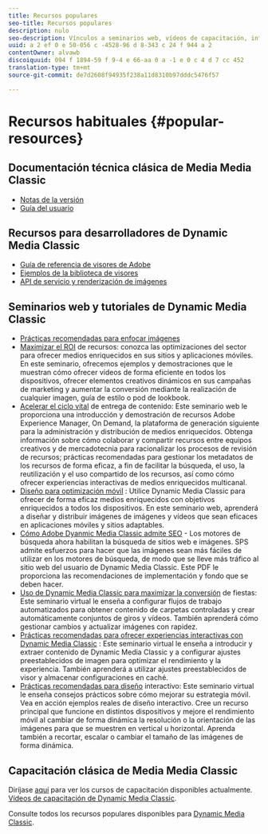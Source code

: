 ```yaml
---
title: Recursos populares
seo-title: Recursos populares
description: nulo
seo-description: Vínculos a seminarios web, vídeos de capacitación, información sobre prácticas recomendadas y recursos para desarrolladores.
uuid: a 2 ef 0 e 50-056 c -4528-96 d 8-343 c 24 f 944 a 2
contentOwner: alvawb
discoiquuid: 094 f 1894-59 f 9-4 e 66-aa 0 a -1 e 0 c 4 d 7 cc 452
translation-type: tm+mt
source-git-commit: de7d2608f94935f238a11d8310b97dddc5476f57

---
```



# Recursos habituales {#popular-resources}

## Documentación técnica clásica de Media Media Classic

* [Notas de la versión](https://marketing.adobe.com/resources/help/en_US/s7/release_notes/index.html)
* [Guía del usuario](introduction.md)

## Recursos para desarrolladores de Dynamic Media Classic

* [Guía de referencia de visores de Adobe](https://marketing.adobe.com/resources/help/en_US/s7/viewers_ref/index.html)
* [Ejemplos de la biblioteca de visores](https://landing.adobe.com/en/na/dynamic-media/ctir-2755/live-demos.html)
* [API de servicio y renderización de imágenes](https://marketing.adobe.com/resources/help/en_US/s7/is_ir_api/index.html)

## Seminarios web y tutoriales de Dynamic Media Classic

* [Prácticas recomendadas para enfocar imágenes](https://marketing.adobe.com/resources/help/en_US/s7/sharpening/s7_sharpening_images.pdf)
* [Maximizar el ROI](https://adobecustomersuccess.adobeconnect.com/p5ar3hfrrec/?launcher=false&fcsContent=true&pbMode=normal&proto=true) de recursos: conozca las optimizaciones del sector para ofrecer medios enriquecidos en sus sitios y aplicaciones móviles. En este seminario, ofrecemos ejemplos y demostraciones que le muestran cómo ofrecer vídeos de forma eficiente en todos los dispositivos, ofrecer elementos creativos dinámicos en sus campañas de marketing y aumentar la conversión mediante la realización de cualquier imagen, guía de estilo o pod de lookbook.
* [Acelerar el ciclo vital](https://adobecustomersuccess.adobeconnect.com/p88ducm9pqv/) de entrega de contenido: Este seminario web le proporciona una introducción y demostración de recursos Adobe Experience Manager, On Demand, la plataforma de generación siguiente para la administración y distribución de medios enriquecidos. Obtenga información sobre cómo colaborar y compartir recursos entre equipos creativos y de mercadotecnia para racionalizar los procesos de revisión de recursos; prácticas recomendadas para gestionar los metadatos de los recursos de forma eficaz, a fin de facilitar la búsqueda, el uso, la reutilización y el uso compartido de los recursos, así como cómo ofrecer experiencias interactivas de medios enriquecidos multicanal.
* [Diseño para optimización móvil](https://adobecustomersuccess.adobeconnect.com/p6oqd3wydif/?launcher=false&fcsContent=true&pbMode=normal&proto=true) : Utilice Dynamic Media Classic para ofrecer de forma eficaz medios enriquecidos con objetivos enriquecidos a todos los dispositivos. En este seminario web, aprenderá a diseñar y distribuir imágenes de imágenes y vídeos que sean eficaces en aplicaciones móviles y sitios adaptables.
* [Cómo Adobe Dyanmic Media Classic admite SEO](https://marketing.adobe.com/resources/help/en_US/s7/s7_seo.pdf) - Los motores de búsqueda ahora habilitan la búsqueda de sitios web e imágenes. SPS admite esfuerzos para hacer que las imágenes sean más fáciles de utilizar en los motores de búsqueda, de modo que se lleve más tráfico al sitio web del usuario de Dynamic Media Classic. Este PDF le proporciona las recomendaciones de implementación y fondo que se deben hacer.
* [Uso de Dynamic Media Classic para maximizar la conversión](https://adobecustomersuccess.adobeconnect.com/p32n1yr85c9/?proto=true) de fiestas: Este seminario virtual le enseña a configurar flujos de trabajo automatizados para obtener contenido de carpetas controladas y crear automáticamente conjuntos de giros y vídeos. También aprenderá cómo gestionar cambios y actualizar imágenes con rapidez.
* [Prácticas recomendadas para ofrecer experiencias interactivas con Dynamic Media Classic](http://seminars.adobeconnect.com/p7wb8ej3u6d/) : Este seminario virtual le enseña a introducir y extraer contenido de Dynamic Media Classic y a configurar ajustes preestablecidos de imagen para optimizar el rendimiento y la experiencia. También aprenderá a utilizar ajustes preestablecidos de visor y almacenar configuraciones en caché.
* [Prácticas recomendadas para diseño](http://offers.adobe.com/en/na/marketing/landings/_40458_responsive_design_live_on_demand_webinar.html) interactivo: Este seminario virtual le enseña consejos prácticos sobre cómo mejorar su estrategia móvil. Vea en acción ejemplos reales de diseño interactivo. Cree un recurso principal que funcione en distintos dispositivos y mejore el rendimiento móvil al cambiar de forma dinámica la resolución o la orientación de las imágenes para que se muestren en vertical u horizontal. Aprenda también a recortar, escalar o cambiar el tamaño de las imágenes de forma dinámica.

## Capacitación clásica de Media Media Classic

Diríjase [aquí](http://training.adobe.com/training/courses.html#product=adobe-scene7) para ver los cursos de capacitación disponibles actualmente.
[Vídeos de capacitación de Dynamic Media Classic](https://marketing.adobe.com/resources/help/en_US/s7/training-videos/).

Consulte todos los recursos populares disponibles para [Dynamic Media Classic](home.md).